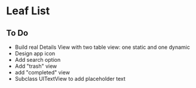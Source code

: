 # Leaf List

## To Do

* Build real Details View with two table view: one static and one dynamic
* Design app icon
* Add search option
* Add "trash" view
* add "completed" view
* Subclass UITextView to add placeholder text